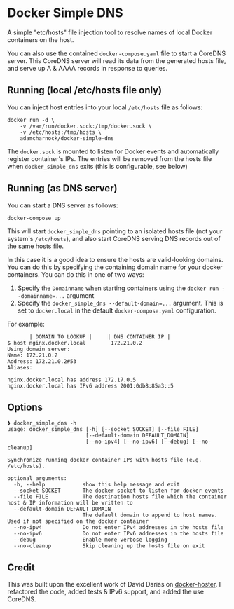 # Docker Simple DNS

A simple "etc/hosts" file injection tool to resolve names of local Docker containers on the host.

You can also use the contained `docker-compose.yaml` file to start a CoreDNS server. This CoreDNS server 
will read its data from the generated hosts file, and serve up A & AAAA records in response to queries.

## Running (local /etc/hosts file only)

You can inject host entries into your local `/etc/hosts` file as follows:

    docker run -d \
        -v /var/run/docker.sock:/tmp/docker.sock \
        -v /etc/hosts:/tmp/hosts \
        adamcharnock/docker-simple-dns

The `docker.sock` is mounted to listen for Docker events and automatically register container's IPs.
The entries will be removed from the hosts file when `docker_simple_dns` exits (this is configurable, see below)


## Running (as DNS server)

You can start a DNS server as follows:

    docker-compose up

This will start `docker_simple_dns` pointing to an isolated hosts file (not your system's `/etc/hosts`),
and also start CoreDNS serving DNS records out of the same hosts file.

In this case it is a good idea to ensure the hosts are valid-looking domains. You can do 
this by specifying the containing domain name for your docker containers. You can do this 
in one of two ways:

1. Specify the `Domainname` when starting containers using the `docker run --domainname=...` argument
2. Specify the `docker_simple_dns --default-domain=...` argument. This is set to `docker.local` in the
   default `docker-compose.yaml` configuration. 

For example:

```
       | DOMAIN TO LOOKUP |     | DNS CONTAINER IP |
$ host nginx.docker.local        172.21.0.2
Using domain server:
Name: 172.21.0.2
Address: 172.21.0.2#53
Aliases:

nginx.docker.local has address 172.17.0.5
nginx.docker.local has IPv6 address 2001:0db8:85a3::5
```


## Options

```
❱ docker_simple_dns -h
usage: docker_simple_dns [-h] [--socket SOCKET] [--file FILE] 
                         [--default-domain DEFAULT_DOMAIN] 
                         [--no-ipv4] [--no-ipv6] [--debug] [--no-cleanup]

Synchronize running docker container IPs with hosts file (e.g. /etc/hosts).

optional arguments:
  -h, --help            show this help message and exit
  --socket SOCKET       The docker socket to listen for docker events
  --file FILE           The destination hosts file which the container host & IP information will be written to
  --default-domain DEFAULT_DOMAIN
                        The default domain to append to host names. Used if not specified on the docker container
  --no-ipv4             Do not enter IPv4 addresses in the hosts file
  --no-ipv6             Do not enter IPv6 addresses in the hosts file
  --debug               Enable more verbose logging
  --no-cleanup          Skip cleaning up the hosts file on exit
```

## Credit

This was built upon the excellent work of David Darias on [docker-hoster](https://github.com/dvddarias/docker-hoster). 
I refactored the code, added tests & IPv6 support, and added the use CoreDNS.
